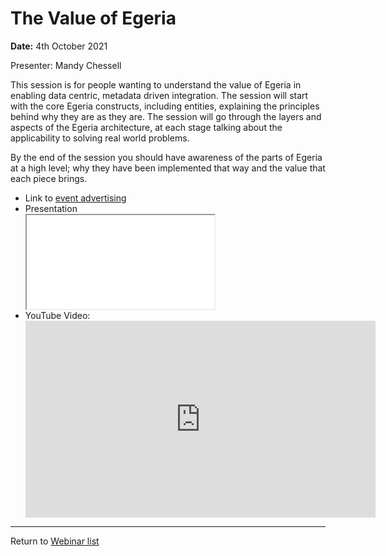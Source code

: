<!-- SPDX-License-Identifier: CC-BY-4.0 -->
<!-- Copyright Contributors to the ODPi Egeria project 2020. -->

# The Value of Egeria

**Date:** 4th October 2021

Presenter: Mandy Chessell

This session is for people wanting to understand the value of Egeria in enabling data 
centric, metadata driven integration. The session will start with the core Egeria 
constructs, including entities, explaining the principles behind why they are as they are. 
The session will go through the layers and aspects of the Egeria architecture,
at each stage talking about the applicability to solving real world problems. 

By the end of the session you should have awareness of the parts of Egeria at a high level; why
they have been implemented that way and the value that each piece brings.

* Link to [event advertising](https://lfaidata.foundation/blog/2021/09/30/the-value-egeria-brings-to-an-organization/)
* Presentation 
  <div class="video-wrapper">
  <iframe src="./Egeria%20Webinar,%20The%20Value%20of%20Egeria,%204th%20October%202021.pdf"></iframe>
  </div> 
* YouTube Video:
  <div class="video-wrapper">
     <iframe width="560" height="315" src="https://youtu.be/yZVYedCNGO0" title="YouTube video player" frameborder="0" allow="accelerometer; autoplay; clipboard-write; encrypted-media; gyroscope; picture-in-picture" allowfullscreen></iframe>
  </div>
----
Return to [Webinar list](..)
